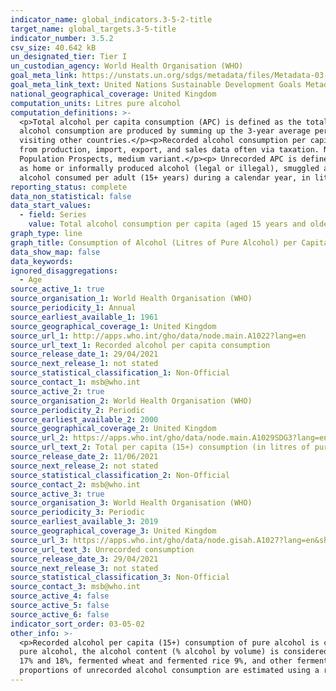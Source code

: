 ```yaml
---
indicator_name: global_indicators.3-5-2-title
target_name: global_targets.3-5-title
indicator_number: 3.5.2
csv_size: 40.642 kB
un_designated_tier: Tier I
un_custodian_agency: World Health Organisation (WHO)
goal_meta_link: https://unstats.un.org/sdgs/metadata/files/Metadata-03-05-02.pdf
goal_meta_link_text: United Nations Sustainable Development Goals Metadata (PDF 214 KB)
national_geographical_coverage: United Kingdom
computation_units: Litres pure alcohol
computation_definitions: >-
  <p>Total alcohol per capita consumption (APC) is defined as the total (sum of recorded and unrecorded alcohol) amount of alcohol consumed per person (15 years of age or older) over a calendar year, in litres of pure alcohol, adjusted for tourist consumption. The estimates for the total
  alcohol consumption are produced by summing up the 3-year average per capita (15+) recorded alcohol consumption and an estimate of per capita (15+) unrecorded alcohol consumption for a calendar year.Tourist consumption takes into account tourists visiting the country and inhabitants
  visiting other countries.</p><p>Recorded alcohol consumption per capita (APC) is defined as the recorded amount of alcohol consumed per capita (15+ years) over a calendar year in a country, in litres of pure alcohol. The indicator only takes into account the consumption which is recorded
  from production, import, export, and sales data often via taxation. Numerator - The amount of recorded alcohol consumed per capita (15+ years) during a calendar year, in litres of pure alcohol. Denominator - Midyear resident population (15+ years) for the same calendar year, UN World
  Population Prospects, medium variant.</p><p> Unrecorded APC is defined as the unrecorded amount of alcohol consumed per adult (15+ years) in litres of pure alcohol. Unrecorded consumption refers to alcohol which is not taxed and is outside the usual system of governmental control, such
  as home or informally produced alcohol (legal or illegal), smuggled alcohol, surrogate alcohol (which is alcohol not intended for human consumption), or alcohol obtained through cross-border shopping (which is recorded in a different jurisdiction). Numerator - The amount of unrecorded
  alcohol consumed per adult (15+ years) during a calendar year, in litres of pure alcohol. Denominator - Midyear resident population (15+ years) for the same calendar year, UN World Population Prospects, medium variant. The three-year average of unrecorded APC is presented.</p>
reporting_status: complete
data_non_statistical: false
data_start_values:
  - field: Series
    value: Total alcohol consumption per capita (aged 15 years and older) within a calendar year
graph_type: line
graph_title: Consumption of Alcohol (Litres of Pure Alcohol) per Capita
data_show_map: false
data_keywords:
ignored_disaggregations:
  - Age
source_active_1: true
source_organisation_1: World Health Organisation (WHO)
source_periodicity_1: Annual
source_earliest_available_1: 1961
source_geographical_coverage_1: United Kingdom
source_url_1: http://apps.who.int/gho/data/node.main.A1022?lang=en
source_url_text_1: Recorded alcohol per capita consumption
source_release_date_1: 29/04/2021
source_next_release_1: not stated
source_statistical_classification_1: Non-Official
source_contact_1: msb@who.int
source_active_2: true
source_organisation_2: World Health Organisation (WHO)
source_periodicity_2: Periodic
source_earliest_available_2: 2000
source_geographical_coverage_2: United Kingdom
source_url_2: https://apps.who.int/gho/data/node.main.A1029SDG3?lang=en
source_url_text_2: Total per capita (15+) consumption (in litres of pure alcohol) 
source_release_date_2: 11/06/2021
source_next_release_2: not stated
source_statistical_classification_2: Non-Official
source_contact_2: msb@who.int
source_active_3: true
source_organisation_3: World Health Organisation (WHO)
source_periodicity_3: Periodic
source_earliest_available_3: 2019
source_geographical_coverage_3: United Kingdom
source_url_3: https://apps.who.int/gho/data/node.gisah.A1027?lang=en&showonly=GISAH
source_url_text_3: Unrecorded consumption
source_release_date_3: 29/04/2021
source_next_release_3: not stated
source_statistical_classification_3: Non-Official
source_contact_3: msb@who.int
source_active_4: false
source_active_5: false
source_active_6: false
indicator_sort_order: 03-05-02
other_info: >-
  <p>Recorded alcohol per capita (15+) consumption of pure alcohol is calculated as the sum of beverage-specific alcohol consumption of pure alcohol (beer, wine, spirits, other). In order to make the conversion into litres of pure alcohol, if beverage volumes are not available in litres of
  pure alcohol, the alcohol content (% alcohol by volume) is considered to be as follows - Beer (barley beer 5%), Wine (grape wine 12%, must of grape 9%, vermouth 16%), Spirits (distilled spirits 40%, spirit-like 30%), and Other (sorghum, millet, maize beers 5%, cider 5%,  fortified wine
  17% and 18%, fermented wheat and fermented rice 9%, and other fermented beverages 9%).</p><p> Unrecorded alcohol consumption in litres of pure alcohol is estimated as a percentage of total alcohol per capita consumption in the population 15 years of age and older. Country–level
  proportions of unrecorded alcohol consumption are estimated using a regression analysis. The three-year average of unrecorded APC is presented.</p> Data follows the UN specification for this indicator. This indicator has not been identified in collaboration with topic experts.
---
```

